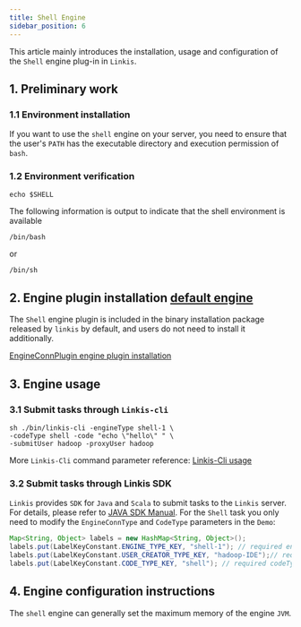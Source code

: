 ```yaml
---
title: Shell Engine
sidebar_position: 6
---
```


This article mainly introduces the installation, usage and configuration of the `Shell` engine plug-in in `Linkis`.

## 1. Preliminary work

### 1.1 Environment installation
If you want to use the `shell` engine on your server, you need to ensure that the user's `PATH` has the executable directory and execution permission of `bash`.

### 1.2 Environment verification
```
echo $SHELL
```
The following information is output to indicate that the shell environment is available
```
/bin/bash
```
or
```
/bin/sh
```

## 2. Engine plugin installation [default engine](./overview.md)

The `Shell` engine plugin is included in the binary installation package released by `linkis` by default, and users do not need to install it additionally.

[EngineConnPlugin engine plugin installation](../deployment/install-engineconn.md)

## 3. Engine usage

### 3.1 Submit tasks through `Linkis-cli`

```shell
sh ./bin/linkis-cli -engineType shell-1 \
-codeType shell -code "echo \"hello\" " \
-submitUser hadoop -proxyUser hadoop
```
More `Linkis-Cli` command parameter reference: [Linkis-Cli usage](../user-guide/linkiscli-manual.md)

### 3.2 Submit tasks through Linkis SDK

`Linkis` provides `SDK` for `Java` and `Scala` to submit tasks to the `Linkis` server. For details, please refer to [JAVA SDK Manual](../user-guide/sdk-manual.md). For the `Shell` task you only need to modify the `EngineConnType` and `CodeType` parameters in the `Demo`:

```java
Map<String, Object> labels = new HashMap<String, Object>();
labels.put(LabelKeyConstant.ENGINE_TYPE_KEY, "shell-1"); // required engineType Label
labels.put(LabelKeyConstant.USER_CREATOR_TYPE_KEY, "hadoop-IDE");// required execute user and creator
labels.put(LabelKeyConstant.CODE_TYPE_KEY, "shell"); // required codeType
```
## 4. Engine configuration instructions

The `shell` engine can generally set the maximum memory of the engine `JVM`.